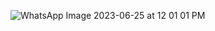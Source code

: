 ![WhatsApp Image 2023-06-25 at 12 01 01 PM](https://github.com/ChinmayTrikha/ibc.Chinmay/assets/72847956/38f70371-b3d9-4913-b4de-ec9dea24c7f2)
